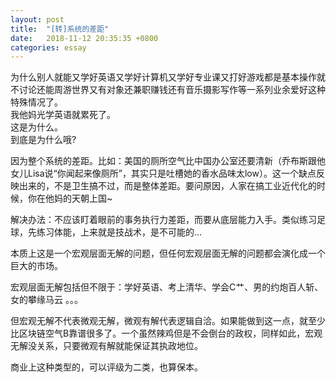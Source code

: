 ```yaml
---
layout: post
title:  "[转]系统的差距"
date:   2018-11-12 20:35:35 +0800
categories: essay
---
```

为什么别人就能又学好英语又学好计算机又学好专业课又打好游戏都是基本操作就不讨论还能周游世界又有对象还兼职赚钱还有音乐摄影写作等一系列业余爱好这种特殊情况了。  
我他妈光学英语就累死了。  
这是为什么。  
到底是为什么哦?  

因为整个系统的差距。比如：美国的厕所空气比中国办公室还要清新（乔布斯跟他女儿Lisa说“你闻起来像厕所”，其实只是吐槽她的香水品味太low）。这一个缺点反映出来的，不是卫生搞不过，而是整体差距。要问原因，人家在搞工业近代化的时候，你在他妈的天朝上国~  

解决办法：不应该盯着眼前的事务执行力差距，而要从底层能力入手。类似练习足球，先练习体能，上来就是技战术，是不可能的...  

本质上这是一个宏观层面无解的问题，但任何宏观层面无解的问题都会演化成一个巨大的市场。  

宏观层面无解包括但不限于：学好英语、考上清华、学会C艹、男的约炮百人斩、女的攀缘马云 。。。  

但宏观无解不代表微观无解，微观有解代表逻辑自洽。如果能做到这一点，就至少比区块链空气B靠谱很多了。一个虽然辣鸡但是不会倒台的政权，同样如此，宏观无解没关系，只要微观有解就能保证其执政地位。  

商业上这种类型的，可以评级为二类，也算保本。  
